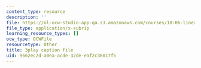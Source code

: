 ```yaml
---
content_type: resource
description: ''
file: https://ol-ocw-studio-app-qa.s3.amazonaws.com/courses/18-06-linear-algebra-spring-2010/9662ec2da0eaacde32deeaf2c36017f5_QuZL5IKpO_U.srt
file_type: application/x-subrip
learning_resource_types: []
ocw_type: OCWFile
resourcetype: Other
title: 3play caption file
uid: 9662ec2d-a0ea-acde-32de-eaf2c36017f5
---
```

